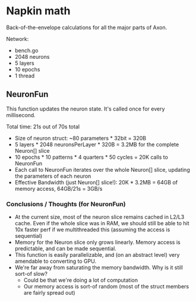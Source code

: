 # Napkin math

Back-of-the-envelope calculations for all the major parts of Axon.

Network:
- bench.go
- 2048 neurons
- 5 layers
- 10 epochs
- 1 thread

## NeuronFun
This function updates the neuron state.
It's called once for every millisecond.

Total time:  21s out of 70s total

- Size of neuron struct: ~80 parameters * 32bit = 320B
- 5 layers * 2048 neuronsPerLayer * 320B = 3.2MB for the complete Neuron[] slice
- 10 epochs * 10 patterns * 4 quarters * 50 cycles = 20K calls to NeuronFun
- Each call to NeuronFun iterates over the whole Neuron[] slice, updating the parameters of each neuron
- Effective Bandwidth (just Neuron[] slice!): 20K * 3.2MB = 64GB of memory access, 64GB/21s = 3GB/s

### Conclusions / Thoughts (for NeuronFun)
- At the current size, most of the neuron slice remains cached in L2/L3 cache. Even if the whole slice was in RAM, we should still be able to hit 10x faster perf if we multithreaded this (assuming the access is sequential)
- Memory for the Neuron slice only grows linearly. Memory access is predictable, and can be made sequential.
- This function is easily parallelizable, and (on an abstract level) very amendable to converting to GPU.
- We're far away from saturating the memory bandwidth. Why is it still sort-of slow?
  - Could be that we're doing a lot of computation
  - Our memory access is sort-of random (most of the struct members are fairly spread out)